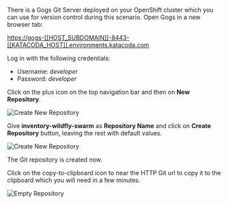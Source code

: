 There is a Gogs Git Server deployed on your OpenShift cluster which you can use 
for version control during this scenario. Open Gogs in a new browser tab:

<https://gogs-[[HOST_SUBDOMAIN]]-8443-[[KATACODA_HOST]].environments.katacoda.com>

Log in with the following credentials:
* Username: *developer*
* Password: *developer*

Click on the plus icon on the top navigation bar and then on **New Repository**.

![Create New Repository](https://katacoda.com/openshift-roadshow/assets/cd-gogs-plus-icon.png)

Give **inventory-wildfly-swarm** as **Repository Name** and click on **Create Repository** 
button, leaving the rest with default values.

![Create New Repository](https://katacoda.com/openshift-roadshow/assets/cd-gogs-new-repo.png)

The Git repository is created now. 

Click on the copy-to-clipboard icon to near the 
HTTP Git url to copy it to the clipboard which you will need in a few minutes.

![Empty Repository](https://katacoda.com/openshift-roadshow/assets/cd-gogs-empty-repo.png)
